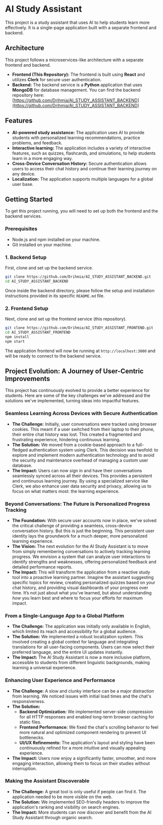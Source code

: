 # AI Study Assistant

This project is a study assistant that uses AI to help students learn more effectively. It is a single-page application built with a separate frontend and backend.

## Architecture

This project follows a microservices-like architecture with a separate frontend and backend.

*   **Frontend (This Repository):** The frontend is built using **React** and utilizes **Clerk** for secure user authentication.
*   **Backend:** The backend service is a **Python** application that uses **MongoDB** for database management. You can find the backend repository here: [https://github.com/Drihmia/AI_STUDY_ASSISTANT_BACKEND](https://github.com/Drihmia/AI_STUDY_ASSISTANT_BACKEND)

## Features

*   **AI-powered study assistance:** The application uses AI to provide students with personalized learning recommendations, practice problems, and feedback.
*   **Interactive learning:** The application includes a variety of interactive features, such as quizzes, flashcards, and simulations, to help students learn in a more engaging way.
*   **Cross-Device Conversation History:** Secure authentication allows users to access their chat history and continue their learning journey on any device.
*   **Localization:** The application supports multiple languages for a global user base.

## Getting Started

To get this project running, you will need to set up both the frontend and the backend services.

### Prerequisites

*   Node.js and npm installed on your machine.
*   Git installed on your machine.

### 1. Backend Setup

First, clone and set up the backend service.

```bash
git clone https://github.com/Drihmia/AI_STUDY_ASSISTANT_BACKEND.git
cd AI_STUDY_ASSISTANT_BACKEND
```

Once inside the backend directory, please follow the setup and installation instructions provided in its specific `README.md` file.

### 2. Frontend Setup

Next, clone and set up the frontend service (this repository).

```bash
git clone https://github.com/Drihmia/AI_STUDY_ASSISTANT_FRONTEND.git
cd AI_STUDY_ASSISTANT_FRONTEND
npm install
npm start
```

The application frontend will now be running at `http://localhost:3000` and will be ready to connect to the backend service.

## Project Evolution: A Journey of User-Centric Improvements

This project has continuously evolved to provide a better experience for students. Here are some of the key challenges we've addressed and the solutions we've implemented, turning ideas into impactful features.

### Seamless Learning Across Devices with Secure Authentication

*   **The Challenge:** Initially, user conversations were tracked using browser cookies. This meant if a user switched from their laptop to their phone, their entire chat history was lost. This created a fragmented and frustrating experience, hindering continuous learning.
*   **The Solution:** We moved from a cookie-based approach to a full-fledged authentication system using Clerk. This decision was twofold: to explore and implement modern authentication technology and to avoid the security and maintenance overhead of managing a custom user database.
*   **The Impact:** Users can now sign in and have their conversations seamlessly synced across all their devices. This provides a persistent and continuous learning journey. By using a specialized service like Clerk, we also enhance user data security and privacy, allowing us to focus on what matters most: the learning experience.

### Beyond Conversations: The Future is Personalized Progress Tracking

*   **The Foundation:** With secure user accounts now in place, we've solved the critical challenge of providing a seamless, cross-device conversation history. But this is just the beginning. This persistent user identity lays the groundwork for a much deeper, more personalized learning experience.
*   **The Vision:** The next evolution for the AI Study Assistant is to move from simply remembering conversations to actively tracking learning progress. We envision a system that can analyze user interactions to identify strengths and weaknesses, offering personalized feedback and detailed performance reports.
*   **The Impact:** This will transform the application from a reactive study tool into a proactive learning partner. Imagine the assistant suggesting specific topics for review, creating personalized quizzes based on your chat history, and providing visual dashboards of your progress over time. It’s not just about what you’ve learned, but about understanding *how* you learn best and where to focus your efforts for maximum impact.

### From a Single-Language App to a Global Platform

*   **The Challenge:** The application was initially only available in English, which limited its reach and accessibility for a global audience.
*   **The Solution:** We implemented a robust localization system. This involved creating a global context for language and integrating translations for all user-facing components. Users can now select their preferred language, and the entire UI updates instantly.
*   **The Impact:** The AI Study Assistant is now a more inclusive platform, accessible to students from different linguistic backgrounds, making learning a universal experience.

### Enhancing User Experience and Performance

*   **The Challenge:** A slow and clunky interface can be a major distraction from learning. We noticed issues with initial load times and the chat's responsiveness.
*   **The Solution:**
    *   **Backend Optimization:** We implemented server-side compression for all HTTP responses and enabled long-term browser caching for static files.
    *   **Frontend Performance:** We fixed the chat's scrolling behavior to feel more natural and optimized component rendering to prevent UI bottlenecks.
    *   **UI/UX Refinements:** The application's layout and styling have been continuously refined for a more intuitive and visually appealing experience.
*   **The Impact:** Users now enjoy a significantly faster, smoother, and more engaging interaction, allowing them to focus on their studies without interruption.

### Making the Assistant Discoverable

*   **The Challenge:** A great tool is only useful if people can find it. The application needed to be more visible on the web.
*   **The Solution:** We implemented SEO-friendly headers to improve the application's ranking and visibility on search engines.
*   **The Impact:** More students can now discover and benefit from the AI Study Assistant through organic search.
